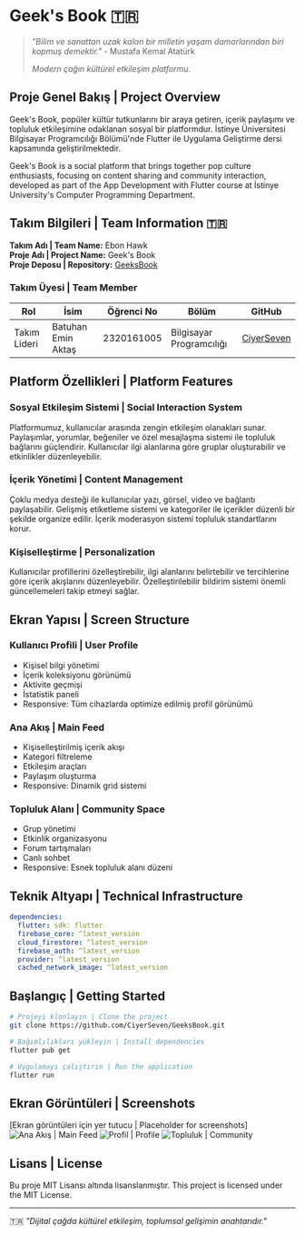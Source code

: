 # Geek's Book 🇹🇷

> *"Bilim ve sanattan uzak kalan bir milletin yaşam damarlarından biri kopmuş demektir."* - Mustafa Kemal Atatürk
>
> *Modern çağın kültürel etkileşim platformu.*

## Proje Genel Bakış | Project Overview
Geek's Book, popüler kültür tutkunlarını bir araya getiren, içerik paylaşımı ve topluluk etkileşimine odaklanan sosyal bir platformdur. İstinye Üniversitesi Bilgisayar Programcılığı Bölümü'nde Flutter ile Uygulama Geliştirme dersi kapsamında geliştirilmektedir.

Geek's Book is a social platform that brings together pop culture enthusiasts, focusing on content sharing and community interaction, developed as part of the App Development with Flutter course at İstinye University's Computer Programming Department.

## Takım Bilgileri | Team Information 🇹🇷
**Takım Adı | Team Name:** Ebon Hawk  
**Proje Adı | Project Name:** Geek's Book  
**Proje Deposu | Repository:** [GeeksBook](https://github.com/CiyerSeven/GeeksBook)

### Takım Üyesi | Team Member
| Rol | İsim | Öğrenci No | Bölüm | GitHub |
|------|------|------------|------------|---------|
| Takım Lideri | Batuhan Emin Aktaş | 2320161005 | Bilgisayar Programcılığı | [CiyerSeven](https://github.com/CiyerSeven) |

## Platform Özellikleri | Platform Features

### Sosyal Etkileşim Sistemi | Social Interaction System
Platformumuz, kullanıcılar arasında zengin etkileşim olanakları sunar. Paylaşımlar, yorumlar, beğeniler ve özel mesajlaşma sistemi ile topluluk bağlarını güçlendirir. Kullanıcılar ilgi alanlarına göre gruplar oluşturabilir ve etkinlikler düzenleyebilir.

### İçerik Yönetimi | Content Management
Çoklu medya desteği ile kullanıcılar yazı, görsel, video ve bağlantı paylaşabilir. Gelişmiş etiketleme sistemi ve kategoriler ile içerikler düzenli bir şekilde organize edilir. İçerik moderasyon sistemi topluluk standartlarını korur.

### Kişiselleştirme | Personalization
Kullanıcılar profillerini özelleştirebilir, ilgi alanlarını belirtebilir ve tercihlerine göre içerik akışlarını düzenleyebilir. Özelleştirilebilir bildirim sistemi önemli güncellemeleri takip etmeyi sağlar.

## Ekran Yapısı | Screen Structure

### Kullanıcı Profili | User Profile
- Kişisel bilgi yönetimi
- İçerik koleksiyonu görünümü
- Aktivite geçmişi
- İstatistik paneli
- Responsive: Tüm cihazlarda optimize edilmiş profil görünümü

### Ana Akış | Main Feed
- Kişiselleştirilmiş içerik akışı
- Kategori filtreleme
- Etkileşim araçları
- Paylaşım oluşturma
- Responsive: Dinamik grid sistemi

### Topluluk Alanı | Community Space
- Grup yönetimi
- Etkinlik organizasyonu
- Forum tartışmaları
- Canlı sohbet
- Responsive: Esnek topluluk alanı düzeni

## Teknik Altyapı | Technical Infrastructure

```yaml
dependencies:
  flutter: sdk: flutter
  firebase_core: ^latest_version
  cloud_firestore: ^latest_version
  firebase_auth: ^latest_version
  provider: ^latest_version
  cached_network_image: ^latest_version
```

## Başlangıç | Getting Started

```bash
# Projeyi klonlayın | Clone the project
git clone https://github.com/CiyerSeven/GeeksBook.git

# Bağımlılıkları yükleyin | Install dependencies
flutter pub get

# Uygulamayı çalıştırın | Run the application
flutter run
```

## Ekran Görüntüleri | Screenshots
[Ekran görüntüleri için yer tutucu | Placeholder for screenshots]
![Ana Akış | Main Feed](/assets/feed-placeholder.png)
![Profil | Profile](/assets/profile-placeholder.png)
![Topluluk | Community](/assets/community-placeholder.png)

## Lisans | License
Bu proje MIT Lisansı altında lisanslanmıştır.
This project is licensed under the MIT License.

---
🇹🇷 *"Dijital çağda kültürel etkileşim, toplumsal gelişimin anahtarıdır."*
